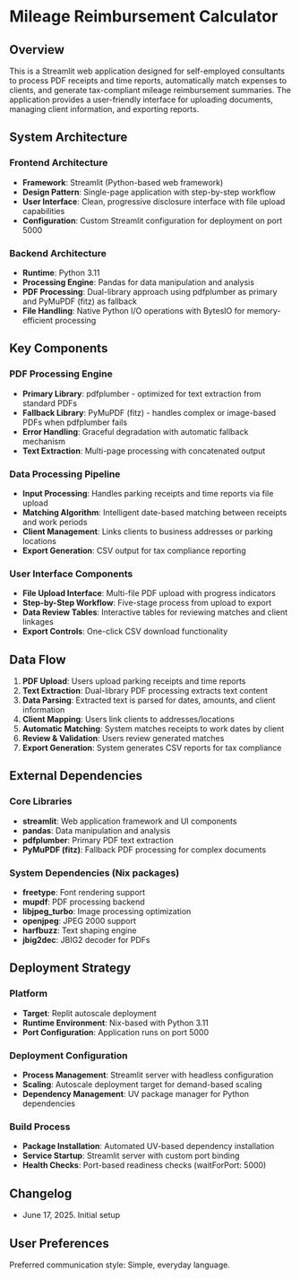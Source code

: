 # Mileage Reimbursement Calculator

## Overview

This is a Streamlit web application designed for self-employed consultants to process PDF receipts and time reports, automatically match expenses to clients, and generate tax-compliant mileage reimbursement summaries. The application provides a user-friendly interface for uploading documents, managing client information, and exporting reports.

## System Architecture

### Frontend Architecture
- **Framework**: Streamlit (Python-based web framework)
- **Design Pattern**: Single-page application with step-by-step workflow
- **User Interface**: Clean, progressive disclosure interface with file upload capabilities
- **Configuration**: Custom Streamlit configuration for deployment on port 5000

### Backend Architecture
- **Runtime**: Python 3.11
- **Processing Engine**: Pandas for data manipulation and analysis
- **PDF Processing**: Dual-library approach using pdfplumber as primary and PyMuPDF (fitz) as fallback
- **File Handling**: Native Python I/O operations with BytesIO for memory-efficient processing

## Key Components

### PDF Processing Engine
- **Primary Library**: pdfplumber - optimized for text extraction from standard PDFs
- **Fallback Library**: PyMuPDF (fitz) - handles complex or image-based PDFs when pdfplumber fails
- **Error Handling**: Graceful degradation with automatic fallback mechanism
- **Text Extraction**: Multi-page processing with concatenated output

### Data Processing Pipeline
- **Input Processing**: Handles parking receipts and time reports via file upload
- **Matching Algorithm**: Intelligent date-based matching between receipts and work periods
- **Client Management**: Links clients to business addresses or parking locations
- **Export Generation**: CSV output for tax compliance reporting

### User Interface Components
- **File Upload Interface**: Multi-file PDF upload with progress indicators
- **Step-by-Step Workflow**: Five-stage process from upload to export
- **Data Review Tables**: Interactive tables for reviewing matches and client linkages
- **Export Controls**: One-click CSV download functionality

## Data Flow

1. **PDF Upload**: Users upload parking receipts and time reports
2. **Text Extraction**: Dual-library PDF processing extracts text content
3. **Data Parsing**: Extracted text is parsed for dates, amounts, and client information
4. **Client Mapping**: Users link clients to addresses/locations
5. **Automatic Matching**: System matches receipts to work dates by client
6. **Review & Validation**: Users review generated matches
7. **Export Generation**: System generates CSV reports for tax compliance

## External Dependencies

### Core Libraries
- **streamlit**: Web application framework and UI components
- **pandas**: Data manipulation and analysis
- **pdfplumber**: Primary PDF text extraction
- **PyMuPDF (fitz)**: Fallback PDF processing for complex documents

### System Dependencies (Nix packages)
- **freetype**: Font rendering support
- **mupdf**: PDF processing backend
- **libjpeg_turbo**: Image processing optimization
- **openjpeg**: JPEG 2000 support
- **harfbuzz**: Text shaping engine
- **jbig2dec**: JBIG2 decoder for PDFs

## Deployment Strategy

### Platform
- **Target**: Replit autoscale deployment
- **Runtime Environment**: Nix-based with Python 3.11
- **Port Configuration**: Application runs on port 5000

### Deployment Configuration
- **Process Management**: Streamlit server with headless configuration
- **Scaling**: Autoscale deployment target for demand-based scaling
- **Dependency Management**: UV package manager for Python dependencies

### Build Process
- **Package Installation**: Automated UV-based dependency installation
- **Service Startup**: Streamlit server with custom port binding
- **Health Checks**: Port-based readiness checks (waitForPort: 5000)

## Changelog
- June 17, 2025. Initial setup

## User Preferences

Preferred communication style: Simple, everyday language.